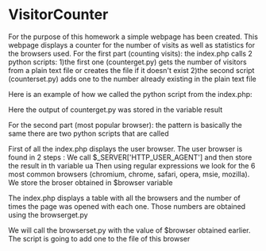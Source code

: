 VisitorCounter
==============
For the purpose of this homework a simple webpage has been created.
This webpage displays a counter for the number of visits as well as statistics for the browsers used.
For the first part (counting visits):
the index.php calls 2 python scripts:
1)the first one (counterget.py) gets the number of visitors from a plain text file or creates the file if it doesn't exist 
2)the second script (counterset.py) adds one to the number already existing in the plain text file

Here is an example of how we called the python script from the index.php:
<?php 
$result = exec("/usr/bin/python counterget.py");
?>
Here the output of counterget.py was stored in the variable result

For the second part (most popular browser): the pattern is basically the same there are two python scripts that are called

First of all the index.php displays the user browser. The user browser is found in 2 steps :
We call $_SERVER['HTTP_USER_AGENT'] and then store the result in th variable ua
Then using regular expressions we look for the 6 most common browsers (chromium, chrome, safari, opera, msie, mozilla). We store the broser obtained in $browser variable

The index.php displays a table with all the browsers and the number of times the page was opened with each one. Those numbers are obtained using the browserget.py

We will call the browserset.py with the value of $browser obtained earlier. The script is going to add one to the file of this browser
